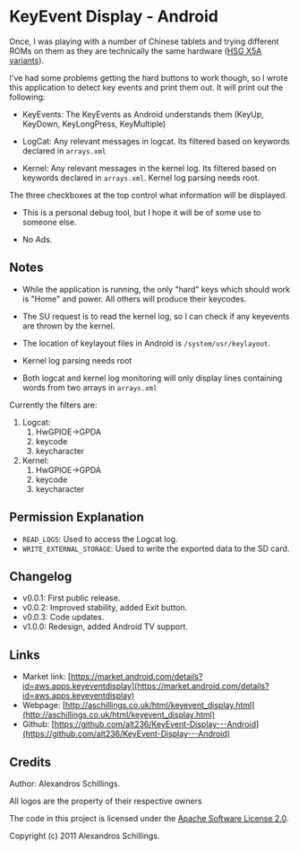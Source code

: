 KeyEvent Display - Android
========================

Once, I was playing with a number of Chinese tablets and trying different ROMs on them as they are technically the same hardware ([HSG X5A variants](http://www.huashiguang.com/MID.html)).

I've had some problems getting the hard buttons to work though, so I wrote this application to detect key events and print them out. It will print out the following:

* KeyEvents:  The KeyEvents as Android understands them (KeyUp, KeyDown, KeyLongPress, KeyMultiple)

* LogCat: Any relevant messages in logcat. Its filtered based on keywords declared in `arrays.xml`

* Kernel: Any relevant messages in the kernel log. Its filtered based on keywords declared in `arrays.xml`. Kernel log parsing needs root.


The three checkboxes at the top control what information will be displayed.


* This is a personal debug tool, but I hope it will be of some use to someone else.

* No Ads.

Notes
-----------
* While the application is running, the only "hard" keys which should work is "Home" and power. All others will produce their keycodes.
    
* The SU request is to read the kernel log, so I can check if any keyevents are thrown by the kernel.
    
* The location of keylayout files in Android is `/system/usr/keylayout`.
    
* Kernel log parsing needs root
  
* Both logcat and kernel log monitoring will only display lines containing words from two arrays in `arrays.xml`
    
Currently the filters are:


1. Logcat:
    1. HwGPIOE->GPDA
    1. keycode
    1. keycharacter
1. Kernel:
    1. HwGPIOE->GPDA
    1. keycode
    1. keycharacter

Permission Explanation
--------------
* `READ_LOGS`:  Used to access the Logcat log.
* `WRITE_EXTERNAL_STORAGE`: Used to write the exported data to the SD card.

Changelog
--------------
* v0.0.1: First public release.
* v0.0.2: Improved stability, added Exit button.
* v0.0.3: Code updates. 
* v1.0.0: Redesign, added Android TV support. 

Links
-------
* Market link:  [https://market.android.com/details?id=aws.apps.keyeventdisplay](https://market.android.com/details?id=aws.apps.keyeventdisplay)
* Webpage: [http://aschillings.co.uk/html/keyevent_display.html](http://aschillings.co.uk/html/keyevent_display.html)
* Github: [https://github.com/alt236/KeyEvent-Display---Android](https://github.com/alt236/KeyEvent-Display---Android)

Credits
-------

Author: Alexandros Schillings.

All logos are the property of their respective owners

The code in this project is licensed under the [Apache Software License 2.0](http://www.apache.org/licenses/LICENSE-2.0.html).

Copyright (c) 2011 Alexandros Schillings.
